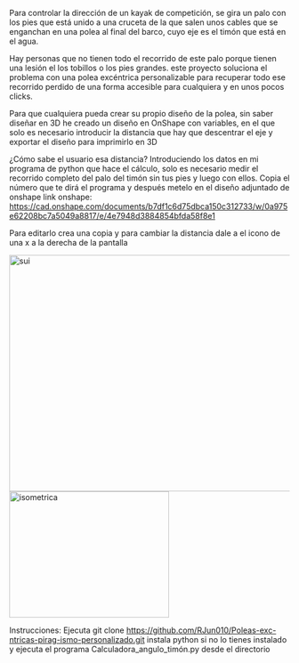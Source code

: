 Para controlar la dirección de un kayak de competición, se gira un palo con los pies que está unido a una cruceta de la que salen unos cables que se enganchan en una polea al final del barco, cuyo eje es el timón que está en el agua.

Hay personas que no tienen todo el recorrido de este palo porque tienen una lesión el los tobillos o los pies grandes.
este proyecto soluciona el problema con una polea excéntrica personalizable para recuperar todo ese recorrido perdido de una forma accesible para cualquiera y en unos pocos clicks.

Para que cualquiera pueda crear su propio diseño de la polea, sin saber diseñar en 3D he creado un diseño en OnShape con variables, en el que solo es necesario introducir la distancia que hay que descentrar el eje y exportar el diseño para imprimirlo en 3D

¿Cómo sabe el usuario esa distancia? Introduciendo los datos en mi programa de python que hace el cálculo, solo es necesario medir el recorrido completo del palo del timón sin tus pies y luego con ellos.
Copia el número que te dirá el programa y después metelo en el diseño adjuntado de onshape
link onshape: https://cad.onshape.com/documents/b7df1c6d75dbca150c312733/w/0a975e62208bc7a5049a8817/e/4e7948d3884854bfda58f8e1

Para editarlo crea una copia y para cambiar la distancia dale a el icono de una x a la derecha de la pantalla

<img width="959" height="425" alt="sui" src="https://github.com/user-attachments/assets/089a33e1-8037-46b5-82e5-dd78e2019315" />



<img width="287" height="227" alt="isometrica" src="https://github.com/user-attachments/assets/cb3192a1-e16f-427c-8f04-a63095ca0fec" />





Instrucciones:
Ejecuta git clone https://github.com/RJun010/Poleas-exc-ntricas-pirag-ismo-personalizado.git
instala python si no lo tienes instalado
y ejecuta el programa Calculadora_angulo_timón.py desde el directorio

